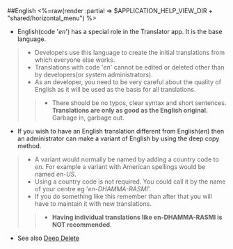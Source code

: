 ##English
<%=raw(render :partial => $APPLICATION_HELP_VIEW_DIR + "shared/horizontal_menu") %>
 
 * English(code '_en_') has a special role in the Translator app. It is the base language.
> * Developers use this language to create the initial translations from which everyone else works.
> * Translations with code '_en_' cannot be edited or deleted other than by developers(or system administrators).
> * As an developer, you need to be very careful about the quality of English as it will be used as the basis for all translations.
 >> * There should be no typos, clear syntax and short sentences. __Translations are only as good as the English original.__ Garbage in, garbage out.
* If you wish to have an English translation different from English(_en_) then an administrator can make a variant of English by using the deep copy method. 
> * A variant would normally be named by adding a country code to _en_. For example a variant with American spellings would be named _en-US_.
> * Using a country code is not required. You could call it by the name of your centre eg '_en-DHAMMA-RASMI_'. 
> * If you do something like this remember than after that you will have to maintain it with new translations. 
>> * **Having individual translations like en-DHAMMA-RASMI is NOT recommended**.
 * See also [Deep Delete](<%=help_deepdelete_path%>)
